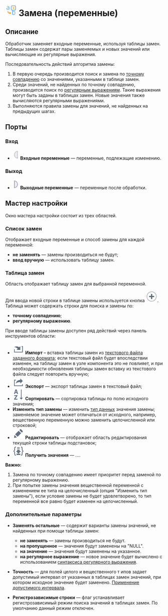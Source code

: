 # ![Замена-переменные](../../images/icons/components/replace-variables_default.svg) Замена (переменные)

## Описание

Обработчик заменяет входные переменные, используя таблицы замен. Таблицы замен содержат пары заменяемых и новых значений или вычисляющие их регулярные выражения.

Последовательность действий алгоритма замены:

 1. В первую очередь производится поиск и замена по [точному совпадению](../transformation/substitution/exact-match.md#zamena-po-tochnomu-sovpadeniyu) со значениями, указанными в таблице замен.
 1. Среди значений, не найденных по точному совпадению, производится поиск по [регулярным выражениям](../transformation/substitution/regexp-match.md). Такие выражения могут быть заданы в таблицах замен. Новые значения также вычисляются регулярными выражениями.
 1. Выполняются правила замены для значений, не найденных на предыдущих шагах.

## Порты

### Вход

* ![Входные переменные](../../images/icons/ports/optional_input_variable_inactive.svg) **Входные переменные** — переменные, подлежащие изменению.

### Выход

* ![Выходные переменные](../../images/icons/ports/output_variable_inactive.svg) **Выходные переменные** — переменные после обработки.

## Мастер настройки

Окно мастера настройки состоит из трех областей.

### Список замен

Отображает входные переменные и способ замены для каждой переменной:

* **не заменять** — замены производиться не будут;
* **ввод вручную** — использовать таблицу замен.

### Таблица замен

Область отображает таблицу замен для выбранной переменной.

Для ввода новой строки в таблице замены используется кнопка ![добавить](../../images/icons/toolbar-controls/plus_default.svg). Таблица может содержать строки для поиска и замены по:

* **точному совпадению**;
* **регулярному выражению**.

При вводе таблицы замены доступен ряд действий через панель инструментов области:

* ![Импорт](../../images/icons/toolbar-controls/import_default.svg) **Импорт** – вставка таблицы замен из [текстового файла заданного формата](../transformation/substitution/import-tz.md); если текстовый файл будет впоследствии изменен, на таблицу замен в узле компонента это не повлияет, и при необходимости обновления таблицы замен вставку из текстового файла следует повторить вручную;
* ![Экспорт](../../images/icons/toolbar-controls/export_default.svg) **Экспорт** — экспорт таблицы замен в текстовый файл;
* ![Сортировать](../../images/icons/toolbar-controls/sort-asc_default.svg) **Сортировать** — сортировка таблицы по полю исходного значения;
* **Изменить тип замены** — изменить [тип данных](../../data/datatype.md) значения замены; заменяемое значение может отличаться от исходного, например, вещественную переменную можно заменить целочисленной или строковой;
* ![Редактировать текущую замену](../../images/icons/toolbar-controls/edit_default.svg) **Редактировать** — отображает область редактирования текущей строки таблицы подстановок;
* ![Получить значения](../../images/icons/toolbar-controls/load-values_default.svg) **Получить значения** — ....

**Важно:**

 1. Замена по точному совпадению имеет приоритет перед заменой по регулярному выражению.
 2. При попытке замены значения вещественной переменной с изменением ее типа на целочисленный (опция "Изменить тип замены"), если условие замены не будет удовлетворено, то тип переменной все равно будет изменен на целочисленный.

### Дополнительные параметры

* **Заменять остальные** — содержит варианты замены значений, не найденных при помощи таблицы замен:
  * **не заменять** — замены производиться не будут.
  * **на пропущенное** — значения будут заменены на "NULL".
  * **на значение** — значения будут заменены на указанное.
  * **на регулярное выражение** — новое значение будет вычислено с использованием [синтаксиса регулярного выражения](../transformation/substitution/regexp-match.md).

* **Точность** — для полей целого и вещественного т ипов задает допустимый интервал от указанных в таблицах замен значений, при котором исходное значение будет заменено. [Применение допустимого интервала](../transformation/substitution/exact-match.md#primenenie-dopustimogo-intervala).
* **Регистрозависимые строки** — флаг устанавливает регистрозависимый режим поиска значений в таблицах замен. По умолчанию данный режим отключен.